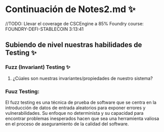 # Continuación de Notes2.md ✨
//TODO: Llevar el coverage de CSCEngine a 85% 
Foundry course: FOUNDRY-DEFI-STABLECOIN
3:13:41

## Subiendo de nivel nuestras habilidades de Testing ✨
### Fuzz (Invariant) Testing ✨
1. ¿Cúales son nuestras invariantes/propiedades de nuestro sistema?

### Fuuz Testing: 
El fuzz testing es una técnica de prueba de software que se centra en la introducción de datos de entrada aleatorios para exponer errores y vulnerabilidades. Su enfoque no determinista y su capacidad para encontrar problemas inesperados hacen que sea una herramienta valiosa en el proceso de aseguramiento de la calidad del software.